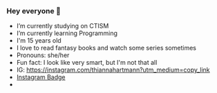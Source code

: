 ### Hey everyone 👋

- I’m currently studying on CTISM
- I’m currently learning Programming
- I'm 15 years old
- I love to read fantasy books and watch some series sometimes
- Pronouns: she/her
- Fun fact: I look like very smart, but I'm not that all 
- IG: https://instagram.com/thiannahartmann?utm_medium=copy_link
- [Instagram Badge](https://instagram.com/thiannahartmann?utm_medium=copy_link)
- 
<!--
**tia-ana/tia-ana** is a ✨ _special_ ✨ repository because its `README.md` (this file) appears on your GitHub profile.

